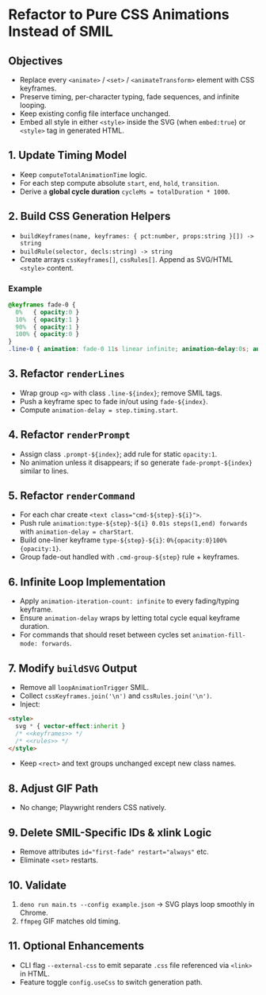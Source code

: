 # Refactor to Pure CSS Animations Instead of SMIL

## Objectives

* Replace every `<animate>` / `<set>` / `<animateTransform>` element with CSS keyframes.
* Preserve timing, per-character typing, fade sequences, and infinite looping.
* Keep existing config file interface unchanged.
* Embed all style in either `<style>` inside the SVG (when `embed:true`) or `<style>` tag in generated HTML.

## 1. Update Timing Model

* Keep `computeTotalAnimationTime` logic.
* For each step compute absolute `start`, `end`, `hold`, `transition`.
* Derive a **global cycle duration** `cycleMs = totalDuration * 1000`.

## 2. Build CSS Generation Helpers

* `buildKeyframes(name, keyframes: { pct:number, props:string }[]) -> string`
* `buildRule(selector, decls:string) -> string`
* Create arrays `cssKeyframes[]`, `cssRules[]`. Append as SVG/HTML `<style>` content.

### Example

```css
@keyframes fade-0 {
  0%   { opacity:0 }
  10%  { opacity:1 }
  90%  { opacity:1 }
  100% { opacity:0 }
}
.line-0 { animation: fade-0 11s linear infinite; animation-delay:0s; animation-fill-mode:forwards }
```

## 3. Refactor `renderLines`

* Wrap group `<g>` with class `.line-${index}`; remove SMIL tags.
* Push a keyframe spec to fade in/out using `fade-${index}`.
* Compute `animation-delay = step.timing.start`.

## 4. Refactor `renderPrompt`

* Assign class `.prompt-${index}`; add rule for static `opacity:1`.
* No animation unless it disappears; if so generate `fade-prompt-${index}` similar to lines.

## 5. Refactor `renderCommand`

* For each char create `<text class="cmd-${step}-${i}">`.
* Push rule `animation:type-${step}-${i} 0.01s steps(1,end) forwards` with `animation-delay = charStart`.
* Build one-liner keyframe `type-${step}-${i}`: `0%{opacity:0}100%{opacity:1}`.
* Group fade-out handled with `.cmd-group-${step}` rule + keyframes.

## 6. Infinite Loop Implementation

* Apply `animation-iteration-count: infinite` to every fading/typing keyframe.
* Ensure `animation-delay` wraps by letting total cycle equal keyframe duration.
* For commands that should reset between cycles set `animation-fill-mode: forwards`.

## 7. Modify `buildSVG` Output

* Remove all `loopAnimationTrigger` SMIL.
* Collect `cssKeyframes.join('\n')` and `cssRules.join('\n')`.
* Inject:

```html
<style>
  svg * { vector-effect:inherit }
  /* <<keyframes>> */
  /* <<rules>> */
</style>
```

* Keep `<rect>` and text groups unchanged except new class names.

## 8. Adjust GIF Path

* No change; Playwright renders CSS natively.

## 9. Delete SMIL-Specific IDs & xlink Logic

* Remove attributes `id="first-fade" restart="always"` etc.
* Eliminate `<set>` restarts.

## 10. Validate

1. `deno run main.ts --config example.json` → SVG plays loop smoothly in Chrome.
2. `ffmpeg` GIF matches old timing.

## 11. Optional Enhancements

* CLI flag `--external-css` to emit separate `.css` file referenced via `<link>` in HTML.
* Feature toggle `config.useCss` to switch generation path.
